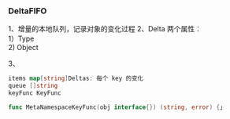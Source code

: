 ### DeltaFIFO

1、增量的本地队列，记录对象的变化过程
2、Delta 两个属性：<br>
1）Type <br>
2) Object <br>

3、
```go
items map[string]Deltas: 每个 key 的变化
queue []string
keyFunc KeyFunc

func MetaNamespaceKeyFunc(obj interface{}) (string, error) {」
```

